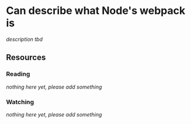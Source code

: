 # Can describe what Node's webpack is

_description tbd_

## Resources

### Reading

_nothing here yet, please add something_

### Watching

_nothing here yet, please add something_
